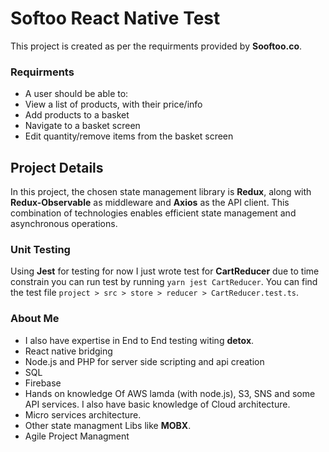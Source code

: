 
# Softoo React Native Test

This project is created as per the requirments provided by **Sooftoo.co**.

### Requirments
- A user should be able to:
- View a list of products, with their price/info
- Add products to a basket
- Navigate to a basket screen
- Edit quantity/remove items from the basket screen


## Project Details

In this project, the chosen state management library is **Redux**, along with **Redux-Observable** as middleware and **Axios** as the API client. This combination of technologies enables efficient state management and asynchronous operations.

### Unit Testing
Using **Jest** for testing for now I just wrote test for **CartReducer** due to time constrain you can run test by running `yarn jest CartReducer`.
You can find the test file `project > src > store > reducer > CartReducer.test.ts`.



### About Me
- I also have expertise in End to End testing witing **detox**.
- React native bridging
- Node.js and PHP for server side scripting and api creation
- SQL 
- Firebase 
- Hands on knowledge Of AWS lamda (with node.js), S3, SNS and some API services. I also have basic knowledge of Cloud architecture.
- Micro services architecture.
- Other state managment Libs like **MOBX**.
- Agile Project Managment
